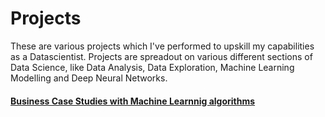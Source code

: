 # Projects
These are various projects which I've performed to upskill my capabilities as a Datascientist. 
Projects are spreadout on various different sections of Data Science, like Data Analysis, Data Exploration, Machine Learning Modelling and Deep Neural Networks. 

#### [Business Case Studies with Machine Learnnig algorithms](https://github.com/ayushs0911/Projects/tree/main/Business%20Case%20Studies)
